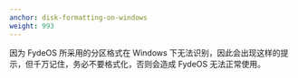 ```yaml
---
anchor: disk-formatting-on-windows
weight: 993
---
```

因为 FydeOS 所采用的分区格式在 Windows 下无法识别，因此会出现这样的提示，但千万记住，务必不要格式化，否则会造成 FydeOS 无法正常使用。
